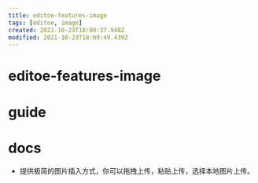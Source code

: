 ```yaml
---
title: editoe-features-image
tags: [editoe, image]
created: 2021-10-23T18:09:37.948Z
modified: 2021-10-23T18:09:49.439Z
---
```


# editoe-features-image

# guide

# docs
- 提供极简的图片插入方式，你可以拖拽上传，粘贴上传，选择本地图片上传。
